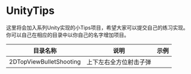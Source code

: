 # UnityTips
这里将会加入系列Unity实现的小Tips项目，希望大家可以提交自己的练习实现。你可以自己在相应的目录中以你自己的名字增加项目。


| 目录名称        | 说明          | 示例   |
| ------------- |:-------------:| -----:|
| 2DTopViewBulletShooting | 上下左右全方位射击子弹| | 

